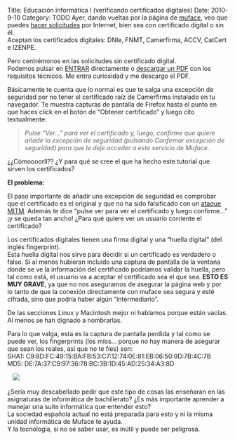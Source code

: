 Title: Educación informática I (verificando certificados digitales)
Date: 2010-9-10
Category: TODO
Ayer, dando vueltas por la página de [muface](http://muface.es), veo que puedes [hacer
solicitudes](http://www.mpr.es/muface/oficina_virtual/solicitudes_por_internet/solicitudes_por_internet-ides-idweb.html) por Internet, bien
sea con certificado digital o sin él.\
 Aceptan los certificados digitales: DNIe, FNMT, Camerfirma, ACCV, CatCert e IZENPE.

Pero centrémonos en las solicitudes sin certificado digital.\
 Podemos pulsar en [ENTRAR](https://oval.muface.es/mut_sc/) directamente o [descargar un
PDF](www.mpr.es/muface/oficina_virtual/common/ReqTecAccesoSC_EXT.pdf) con los requisitos técnicos. Me entra curiosidad y me descargo el PDF.

Básicamente te cuenta que lo normal es que te salga una excepción de seguridad por no tener el certificado raíz de Camerfirma instalado en
tu navegador. Te muestra capturas de pantalla de Firefox hasta el punto en que haces click en el botón de “Obtener certificado” y luego cito
textualmente:

> *Pulse “Ver...” para ver el certificado y, luego, confirme que quiere añadir la excepción de seguridad (pulsando Confirmar excepción de
> seguridad) para que le deje acceder a este servicio de Muface.*

¿¿Cómoooorll?? ¿Y para qué se cree el que ha hecho este tutorial que sirven los certificados?

**El problema:**

El paso importante de añadir una excepción de seguridad es comprobar que el certificado es el original y que no ha sido falsificado con un
[ataque MITM](http://es.wikipedia.org/wiki/Ataque_Man-in-the-middle). Además te dice “pulse ver para ver el certificado y luego confirme...”
¡y se queda tan ancho! ¿Para qué quiere ver un usuario corriente el certificado?

Los certificados digitales tienen una firma digital y una “huella digital” (del inglés fingerprint).\
 Esta huella digital nos sirve para decidir si un certificado es verdadero o falso. Si al menos hubieran incluído una captura de pantalla de
la ventana donde se ve la información del certificado podríamos validar la huella, pero tal como está, el usuario va a aceptar el
certificado sea el que sea. **ESTO ES MUY GRAVE**, ya que no nos aseguramos de asegurar la página web y por lo tanto de que la conexión
directamente con muface sea segura y esté cifrada, sino que podría haber algún “intermediario”.

De las secciones Linux y Macintosh mejor ni hablamos porque están vacías. Al menos se han dignado a nombrarlas.

Para lo que valga, esta es la captura de pantalla perdida y tal como se puede ver, los fingerprints (los míos... porque no hay manera de
asegurar que sean los reales, así que no te fíes) son:\
 SHA1: C9:8D:FC:49:15:BA:FB:53:C7:12:74:0E:81:EB:06:50:9D:7B:4C:7B\
 MD5: DE:7A:37:C9:97:36:78:BC:3B:1D:45:AD:25:34:A3:8D

   ![](http://www.lainconscienciadepablo.net/pictures/Screenshot-Certificate%20Viewer:"oval.muface.es".png)   

¿Sería muy descabellado pedir que este tipo de cosas las enseñaran en las asignaturas de informática de bachillerato? ¿Es más importante
aprender a manejar una suite informática que entender esto?\
 La sociedad española actual no está preparada para esto y ni la misma unidad informática de Muface te ayuda.\
 Y la tecnología, si no se saber usar, es inútil y puede ser peligrosa.
